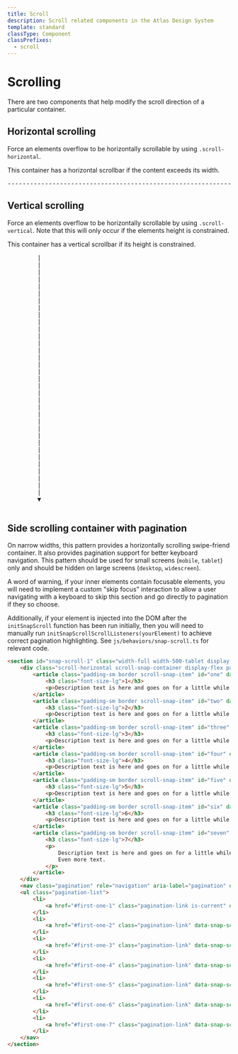 ```yaml
---
title: Scroll
description: Scroll related components in the Atlas Design System
template: standard
classType: Component
classPrefixes:
  - scroll
---
```


# Scrolling

There are two components that help modify the scroll direction of a particular container.

## Horizontal scrolling

Force an elements overflow to be horizontally scrollable by using `.scroll-horizontal`.

<div class="scroll-horizontal background-color-success padding-xl margin-top-md inner-focus" data-focusable-if-scrollable>
	<p class="color-success-invert font-size-xl">
		This container has a horizontal scrollbar if the content exceeds its width.
		<pre class="color-success-invert ">-----------------------------------------------------------------------------------------------------------------------------------------------------------------------------------------------------------------------------></pre>
	</p>
</div>

## Vertical scrolling

Force an elements overflow to be horizontally scrollable by using `.scroll-vertical`. Note that this will only occur if the elements height is constrained.

<div class="scroll-vertical max-height-30vh background-color-success margin-top-md padding-xl inner-focus" data-focusable-if-scrollable>
	<p class="color-success-invert font-size-xl margin-bottom">
		This container has a vertical scrollbar if its height is constrained.
		<pre class="color-success-invert">
		|
		|
		|
		|
		|
		|
		|
		|
		|
		|
		|
		|
		|
		|
		|
		|
		|
		|
		|
		|
		|
		|
		|
		|
		|
		|
		|
		|
		|
		|
		|
		|
		|
		|
		▼
		</pre>
	</p>
</div>

## Side scrolling container with pagination

On narrow widths, this pattern provides a horizontally scrolling swipe-friend container. It also provides pagination support for better keyboard navigation. This pattern should be used for small screens (`mobile`, `tablet`) only and should be hidden on large screens (`desktop`, `widescreen`).

A word of warning, if your inner elements contain focusable elements, you will need to implement a custom "skip focus" interaction to allow a user navigating with a keyboard to skip this section and go directly to pagination if they so choose.

Additionally, if your element is injected into the DOM after the `initSnapScroll` function has been run initially, then you will need to manually run `initSnapScrollScrollListeners(yourElement)` to achieve correct pagination highlighting. See `js/behaviors/snap-scroll.ts` for relevant code.

```html
<section id="snap-scroll-1" class="width-full width-500-tablet display-none-widescreen" data-snap-scroll="first-one">
	<div class="scroll-horizontal scroll-snap-container display-flex padding-bottom-xs" data-snap-scroll-slides data-focusable-if-scrollable>
		<article class="padding-sm border scroll-snap-item" id="one" data-snap-scroll-slide="first-one-1">
			<h3 class="font-size-lg">1</h3>
			<p>Description text is here and goes on for a little while.</p>
		</article>
		<article class="padding-sm border scroll-snap-item" id="two" data-snap-scroll-slide="first-one-2">
			<h3 class="font-size-lg">2</h3>
			<p>Description text is here and goes on for a little while.</p>
		</article>
		<article class="padding-sm border scroll-snap-item" id="three" data-snap-scroll-slide="first-one-3">
			<h3 class="font-size-lg">3</h3>
			<p>Description text is here and goes on for a little while.</p>
		</article>
		<article class="padding-sm border scroll-snap-item" id="four" data-snap-scroll-slide="first-one-4">
			<h3 class="font-size-lg">4</h3>
			<p>Description text is here and goes on for a little while.</p>
		</article>
		<article class="padding-sm border scroll-snap-item" id="five" data-snap-scroll-slide="first-one-5">
			<h3 class="font-size-lg">5</h3>
			<p>Description text is here and goes on for a little while.</p>
		</article>
		<article class="padding-sm border scroll-snap-item" id="six" data-snap-scroll-slide="first-one-6">
			<h3 class="font-size-lg">6</h3>
			<p>Description text is here and goes on for a little while.</p>
		</article>
		<article class="padding-sm border scroll-snap-item" id="seven" data-snap-scroll-slide="first-one-7">
			<h3 class="font-size-lg">7</h3>
			<p>
				Description text is here and goes on for a little while. <br />
				Even more text.
			</p>
		</article>
	</div>
	<nav class="pagination" role="navigation" aria-label="pagination" data-snap-scroll-nav="first-one">
    <ul class="pagination-list">
        <li>
            <a href="#first-one-1" class="pagination-link is-current" data-snap-scroll-nav-item="first-one-1">1</a>
        </li>
        <li>
            <a href="#first-one-2" class="pagination-link" data-snap-scroll-nav-item="first-one-2">2</a>
        </li>
        <li>
            <a href="#first-one-3" class="pagination-link" data-snap-scroll-nav-item="first-one-3">3</a>
        </li>
        <li>
            <a href="#first-one-4" class="pagination-link" data-snap-scroll-nav-item="first-one-4">4</a>
        </li>
        <li>
            <a href="#first-one-5" class="pagination-link" data-snap-scroll-nav-item="first-one-5">5</a>
        </li>
        <li>
            <a href="#first-one-6" class="pagination-link" data-snap-scroll-nav-item="first-one-6">6</a>
        </li>
        <li>
            <a href="#first-one-7" class="pagination-link" data-snap-scroll-nav-item="first-one-7">7</a>
        </li>
	</nav>
</section>
```
